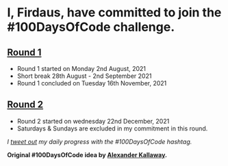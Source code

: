 # I, Firdaus, have committed to join the #100DaysOfCode challenge. 

## [Round 1](./round_one)
- Round 1 started on Monday 2nd August, 2021
- Short break 28th August - 2nd September 2021
- Round 1 concluded on Tuesday 16th November, 2021

## [Round 2](./round_two)
- Round 2 started on wednesday 22nd December, 2021
- Saturdays & Sundays are excluded in my commitment in this round.

<i> I [tweet out](https://twitter.com/betascribbles) my daily progress with the #100DaysOfCode hashtag. </i>

<b> Original #100DaysOfCode  idea by [Alexander Kallaway](https://medium.freecodecamp.org/join-the-100daysofcode-556ddb4579e4). </b>
